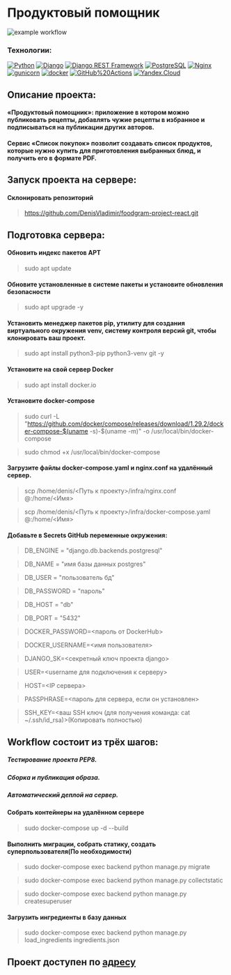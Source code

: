 # Продуктовый помощник
![example workflow](https://github.com/DenisVladimir/foodgram-project-react/actions/workflows/foodgramm.yml/badge.svg)
### Технологии:
[![Python](https://img.shields.io/badge/-Python-464646?style=flat-square&logo=Python)](https://www.python.org/) [![Django](https://img.shields.io/badge/-Django-464646?style=flat-square&logo=Django)](https://www.djangoproject.com/) [![Django REST Framework](https://img.shields.io/badge/-Django%20REST%20Framework-464646?style=flat-square&logo=Django%20REST%20Framework)](https://www.django-rest-framework.org/) [![PostgreSQL](https://img.shields.io/badge/-PostgreSQL-464646?style=flat-square&logo=PostgreSQL)](https://www.postgresql.org/) [![Nginx](https://img.shields.io/badge/-NGINX-464646?style=flat-square&logo=NGINX)](https://nginx.org/ru/) [![gunicorn](https://img.shields.io/badge/-gunicorn-464646?style=flat-square&logo=gunicorn)](https://gunicorn.org/) [![docker](https://img.shields.io/badge/-Docker-464646?style=flat-square&logo=docker)](https://www.docker.com/) [![GitHub%20Actions](https://img.shields.io/badge/-GitHub%20Actions-464646?style=flat-square&logo=GitHub%20actions)](https://github.com/features/actions) [![Yandex.Cloud](https://img.shields.io/badge/-Yandex.Cloud-464646?style=flat-square&logo=Yandex.Cloud)](https://cloud.yandex.ru/)

## Описание проекта:

#### «Продуктовый помощник»: приложение в котором можно публиковать рецепты, добавлять чужие рецепты в избранное и подписываться на публикации других авторов.
#### Сервис «Список покупок» позволит создавать список продуктов, которые нужно купить для приготовления выбранных блюд, и получить его в формате PDF.

## Запуск проекта на сервере:

#### Склонировать репозиторий
> https://github.com/DenisVladimir/foodgram-project-react.git

## Подготовка сервера:

#### Обновить индекс пакетов APT
>sudo apt update 

#### Обновите установленные в системе пакеты и установите обновления безопасности
>sudo apt upgrade -y

#### Установить менеджер пакетов pip, утилиту для создания виртуального окружения venv, систему контроля версий git, чтобы клонировать ваш проект.
>sudo apt install python3-pip python3-venv git -y

#### Установите на свой сервер Docker
>sudo apt install docker.io

#### Установите docker-compose
>sudo curl -L "https://github.com/docker/compose/releases/download/1.29.2/docker-compose-$(uname -s)-$(uname -m)" -o /usr/local/bin/docker-compose

>sudo chmod +x /usr/local/bin/docker-compose

#### Загрузите файлы docker-compose.yaml и nginx.conf на удалённый сервер.
>scp /home/denis/<Путь к проекту>/infra/nginx.conf  <login>@<IP>:/home/<Имя>

>scp /home/denis/<Путь к проекту>/infra/docker-compose.yaml  <login>@<IP>:/home/<Имя>

#### Добавьте в Secrets GitHub переменные окружения:

>DB_ENGINE = "django.db.backends.postgresql"

>DB_NAME = "имя базы данных postgres"

>DB_USER = "пользователь бд"

>DB_PASSWORD = "пароль"

>DB_HOST = "db"

>DB_PORT = "5432"

>DOCKER_PASSWORD=<пароль от DockerHub>

>DOCKER_USERNAME=<имя пользователя>

>DJANGO_SK=<секретный ключ проекта django>

>USER=<username для подключения к серверу>

>HOST=<IP сервера>

>PASSPHRASE=<пароль для сервера, если он установлен>

>SSH_KEY=<ваш SSH ключ (для получения команда: cat ~/.ssh/id_rsa)>(Копировать полностью)


## Workflow состоит из трёх шагов:
##### Тестирование проекта PEP8.
##### Сборка и публикация образа.
##### Автоматический деплой на сервер.

#### Собрать контейнеры на удалённом сервере
>sudo docker-compose up -d --build

#### Выполнить миграции, собрать статику, создать суперпользователя(По необходимости)
>sudo docker-compose exec backend python manage.py migrate

>sudo docker-compose exec backend python manage.py collectstatic

>sudo docker-compose exec backend python manage.py createsuperuser

#### Загрузить ингредиенты в базу данных
>sudo docker-compose exec backend python manage.py load_ingredients ingredients.json

## Проект доступен по [адресу](http://51.250.92.61/)